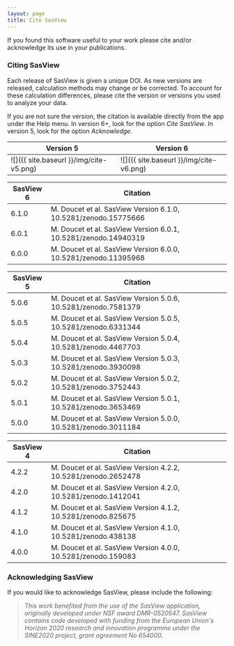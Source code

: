 ```yaml
---
layout: page
title: Cite SasView
---
```


If you found this software useful to your work please cite and/or acknowledge its use in your publications.

### Citing SasView

Each release of SasView is given a unique DOI. As new versions are released, calculation methods may change or be corrected. 
To account for these calculation differences, please cite the version or versions you used to analyze your data.

If you are not sure the version, the citation is available directly from the app under the Help menu.
In version 6+, look for the option _Cite SasView_. In version 5, look for the option _Acknowledge_.

| Version 5                               | Version 6                               |
|-----------------------------------------|-----------------------------------------|
| ![]({{ site.baseurl }}/img/cite-v5.png) | ![]({{ site.baseurl }}/img/cite-v6.png) |

| SasView 6 | Citation                                                        |
|-----------|-----------------------------------------------------------------|
| 6.1.0     | M. Doucet et al. SasView Version 6.1.0, 10.5281/zenodo.15775666 |
| 6.0.1     | M. Doucet et al. SasView Version 6.0.1, 10.5281/zenodo.14940319 |
| 6.0.0     | M. Doucet et al. SasView Version 6.0.0, 10.5281/zenodo.11395968 |

| SasView 5 | Citation                                                       |
|-----------|----------------------------------------------------------------|
| 5.0.6     | M. Doucet et al. SasView Version 5.0.6, 10.5281/zenodo.7581379 |
| 5.0.5     | M. Doucet et al. SasView Version 5.0.5, 10.5281/zenodo.6331344 |
| 5.0.4     | M. Doucet et al. SasView Version 5.0.4, 10.5281/zenodo.4467703 |
| 5.0.3     | M. Doucet et al. SasView Version 5.0.3, 10.5281/zenodo.3930098 |
| 5.0.2     | M. Doucet et al. SasView Version 5.0.2, 10.5281/zenodo.3752443 |
| 5.0.1     | M. Doucet et al. SasView Version 5.0.1, 10.5281/zenodo.3653469 |
| 5.0.0     | M. Doucet et al. SasView Version 5.0.0, 10.5281/zenodo.3011184 |

| SasView 4 | Citation                                                       |
|-----------|----------------------------------------------------------------|
| 4.2.2     | M. Doucet et al. SasView Version 4.2.2, 10.5281/zenodo.2652478 |
| 4.2.0     | M. Doucet et al. SasView Version 4.2.0, 10.5281/zenodo.1412041 |
| 4.1.2     | M. Doucet et al. SasView Version 4.1.2, 10.5281/zenodo.825675  |
| 4.1.0     | M. Doucet et al. SasView Version 4.1.0, 10.5281/zenodo.438138  |
| 4.0.0     | M. Doucet et al. SasView Version 4.0.0, 10.5281/zenodo.159083  |

### Acknowledging SasView

If you would like to acknowledge SasView, please include the following:

> _This work benefited from the use of the SasView application, originally developed under NSF award DMR-0520547. SasView contains code developed with funding from the European Union's Horizon 2020 research and innovation programme under the SINE2020 project, grant agreement No 654000._

